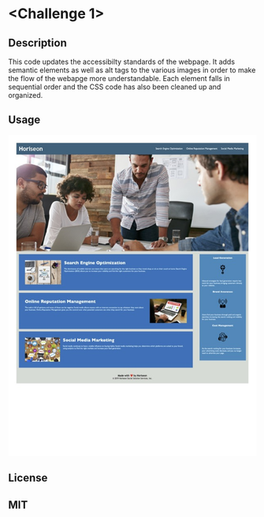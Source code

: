 # <Challenge 1>

## Description

This code updates the accessibilty standards of the webpage. It adds semantic elements as well as alt tags to the various images in order to make the flow of the webapge more understandable. Each element falls in sequential order and the CSS code has also been cleaned up and organized.

## Usage

![The following image shows the result of the written code.](./assets/images/screencapture-file-Users-delantetr-UNCC-Bootcamp-Workspace-Challenges-Challenge-1-reimagined-invention-index-html-2023-05-26-11_05_42.jpg)

## License

MIT
---


